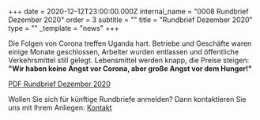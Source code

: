 +++
date = 2020-12-12T23:00:00.000Z
internal_name = "0008 Rundbrief Dezember 2020"
order = 3
subtitle = ""
title = "Rundbrief Dezember 2020"
type = ""
_template = "news"
+++

Die Folgen von Corona treffen Uganda hart. Betriebe und Geschäfte waren einige Monate geschlossen, Arbeiter wurden entlassen und öffentliche Verkehrsmittel still gelegt. Lebensmittel werden knapp, die Preise steigen: **"Wir haben keine Angst vor Corona, aber große Angst vor dem Hunger!"**

[PDF Rundbrief Dezember 2020](/uploads/rundbrief_2020-12.pdf)

Wollen Sie sich für künftige Rundbriefe anmelden? Dann kontaktieren Sie uns mit Ihrem Anliegen: [Kontakt](/verein/kontakt "Kontaktinformationen")
